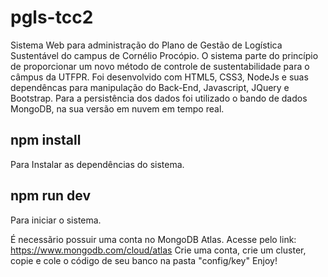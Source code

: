 # pgls-tcc2
Sistema Web para administração do Plano de Gestão de Logística Sustentável do campus de Cornélio Procópio. O sistema parte do princípio de proporcionar um novo método de controle de sustentabilidade para o câmpus da UTFPR.  Foi desenvolvido  com HTML5, CSS3, NodeJs e suas dependêncas para manipulação do Back-End, Javascript, JQuery e Bootstrap. Para a persistência dos dados foi utilizado o bando de dados MongoDB, na sua versão em nuvem em tempo real.

## npm install 
Para Instalar as dependências do sistema.

## npm run dev 
Para iniciar o sistema.

É necessãrio possuir uma conta no MongoDB Atlas.
Acesse pelo link: https://www.mongodb.com/cloud/atlas
Crie uma conta, crie um cluster, copie e cole o código de seu banco na pasta "config/key"
Enjoy! 
